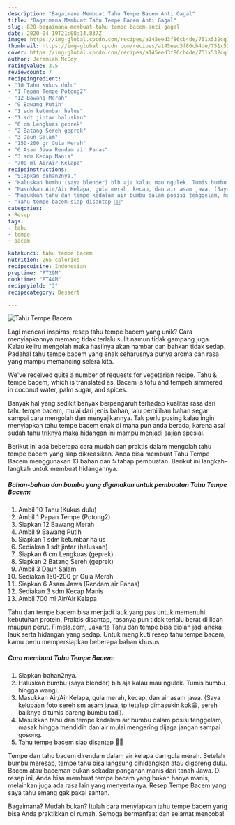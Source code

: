 ```yaml
---
description: "Bagaimana Membuat Tahu Tempe Bacem Anti Gagal"
title: "Bagaimana Membuat Tahu Tempe Bacem Anti Gagal"
slug: 820-bagaimana-membuat-tahu-tempe-bacem-anti-gagal
date: 2020-04-19T21:08:14.837Z
image: https://img-global.cpcdn.com/recipes/a145eed3f86cb4de/751x532cq70/tahu-tempe-bacem-foto-resep-utama.jpg
thumbnail: https://img-global.cpcdn.com/recipes/a145eed3f86cb4de/751x532cq70/tahu-tempe-bacem-foto-resep-utama.jpg
cover: https://img-global.cpcdn.com/recipes/a145eed3f86cb4de/751x532cq70/tahu-tempe-bacem-foto-resep-utama.jpg
author: Jeremiah McCoy
ratingvalue: 3.5
reviewcount: 7
recipeingredient:
- "10 Tahu Kukus dulu"
- "1 Papan Tempe Potong2"
- "12 Bawang Merah"
- "9 Bawang Putih"
- "1 sdm ketumbar halus"
- "1 sdt jintar haluskan"
- "6 cm Lengkuas geprek"
- "2 Batang Sereh geprek"
- "3 Daun Salam"
- "150-200 gr Gula Merah"
- "6 Asam Jawa Rendam air Panas"
- "3 sdm Kecap Manis"
- "700 ml AirAir Kelapa"
recipeinstructions:
- "Siapkan bahan2nya."
- "Haluskan bumbu (saya blender) blh aja kalau mau ngulek. Tumis bumbu hingga wangi."
- "Masukkan Air/Air Kelapa, gula merah, kecap, dan air asam jawa. (Saya kelupaan foto sereh sm asam jawa, tp tetalep dimasukin kok😁, sereh baiknya ditumis bareng bumbu tadi)."
- "Masukkan tahu dan tempe kedalam air bumbu dalam posisi tenggelam, masak hingga mendidih dan air mulai mengering dijaga jangan sampai gosong."
- "Tahu tempe bacem siap disantap 🥰😊"
categories:
- Resep
tags:
- tahu
- tempe
- bacem

katakunci: tahu tempe bacem 
nutrition: 265 calories
recipecuisine: Indonesian
preptime: "PT29M"
cooktime: "PT44M"
recipeyield: "3"
recipecategory: Dessert

---
```



![Tahu Tempe Bacem](https://img-global.cpcdn.com/recipes/a145eed3f86cb4de/751x532cq70/tahu-tempe-bacem-foto-resep-utama.jpg)

Lagi mencari inspirasi resep tahu tempe bacem yang unik? Cara menyiapkannya memang tidak terlalu sulit namun tidak gampang juga. Kalau keliru mengolah maka hasilnya akan hambar dan bahkan tidak sedap. Padahal tahu tempe bacem yang enak seharusnya punya aroma dan rasa yang mampu memancing selera kita.

We&#39;ve received quite a number of requests for vegetarian recipe. Tahu &amp; tempe bacem, which is translated as. Bacem is tofu and tempeh simmered in coconut water, palm sugar, and spices.

Banyak hal yang sedikit banyak berpengaruh terhadap kualitas rasa dari tahu tempe bacem, mulai dari jenis bahan, lalu pemilihan bahan segar sampai cara mengolah dan menyajikannya. Tak perlu pusing kalau ingin menyiapkan tahu tempe bacem enak di mana pun anda berada, karena asal sudah tahu triknya maka hidangan ini mampu menjadi sajian spesial.


Berikut ini ada beberapa cara mudah dan praktis dalam mengolah tahu tempe bacem yang siap dikreasikan. Anda bisa membuat Tahu Tempe Bacem menggunakan 13 bahan dan 5 tahap pembuatan. Berikut ini langkah-langkah untuk membuat hidangannya.

<!--inarticleads1-->

##### Bahan-bahan dan bumbu yang digunakan untuk pembuatan Tahu Tempe Bacem:

1. Ambil 10 Tahu (Kukus dulu)
1. Ambil 1 Papan Tempe (Potong2)
1. Siapkan 12 Bawang Merah
1. Ambil 9 Bawang Putih
1. Siapkan 1 sdm ketumbar halus
1. Sediakan 1 sdt jintar (haluskan)
1. Siapkan 6 cm Lengkuas (geprek)
1. Siapkan 2 Batang Sereh (geprek)
1. Ambil 3 Daun Salam
1. Sediakan 150-200 gr Gula Merah
1. Siapkan 6 Asam Jawa (Rendam air Panas)
1. Sediakan 3 sdm Kecap Manis
1. Ambil 700 ml Air/Air Kelapa


Tahu dan tempe bacem bisa menjadi lauk yang pas untuk memenuhi kebutuhan protein. Praktis disantap, rasanya pun tidak terlalu berat di lidah maupun perut. Fimela.com, Jakarta Tahu dan tempe bisa diolah jadi aneka lauk serta hidangan yang sedap. Untuk mengikuti resep tahu tempe bacem, kamu perlu mempersiapkan beberapa bahan khusus. 

<!--inarticleads2-->

##### Cara membuat Tahu Tempe Bacem:

1. Siapkan bahan2nya.
1. Haluskan bumbu (saya blender) blh aja kalau mau ngulek. Tumis bumbu hingga wangi.
1. Masukkan Air/Air Kelapa, gula merah, kecap, dan air asam jawa. (Saya kelupaan foto sereh sm asam jawa, tp tetalep dimasukin kok😁, sereh baiknya ditumis bareng bumbu tadi).
1. Masukkan tahu dan tempe kedalam air bumbu dalam posisi tenggelam, masak hingga mendidih dan air mulai mengering dijaga jangan sampai gosong.
1. Tahu tempe bacem siap disantap 🥰😊


Tempe dan tahu bacem direndam dalam air kelapa dan gula merah. Setelah bumbu meresap, tempe tahu bisa langsung dihidangkan atau digoreng dulu. Bacem atau baceman bukan sekadar panganan manis dari tanah Jawa. Di resep ini, Anda bisa membuat tempe bacem yang bukan hanya manis, melainkan juga ada rasa lain yang menyertainya. Resep Tempe Bacem yang saya tahu emang gak pakai santan. 

Bagaimana? Mudah bukan? Itulah cara menyiapkan tahu tempe bacem yang bisa Anda praktikkan di rumah. Semoga bermanfaat dan selamat mencoba!
